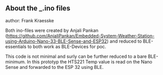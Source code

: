 ## About the _.ino files
author: Frank Kraesske

Both ino-files were created by  Anjali Pankan (https://github.com/AnjaliPankan/Embedded-System-Weather-Station-using-Arduino-Nano-33-BLE-Sense-and-ESP32) and reduced to BLE-essentials to both work as BLE-Devices for poc. 

This code is not  minimal and surly can be further reduced to a bare BLE-minimum.
In this prototyp the HTS221 Temp value is read on the Nano Sense and forwarded to the ESP 32 using BLE.

